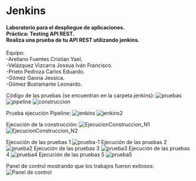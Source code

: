 # Jenkins  
<h4>Laboratorio para el despliegue de aplicaciones.<br>
Práctica: Testing API REST.<br>
Realiza una prueba de tu API REST utilizando jenkins.</h4>

Equipo:<br>
-Arellano Fuentes Cristian Yael.<br>
-Velázquez Vizcarra Jossua Iván Francisco.<br>
-Prieto Pedroza Carlos Eduardo.<br>
-Gómez Gaona Jessica.<br>
-Gómez Bustamante Leonardo.


Código de las pruebas (se encuentran en la carpeta jenkins):
![pruebas](https://github.com/user-attachments/assets/998cd930-142d-42f2-935a-f3b4cd9d520e)
![pipeline](https://github.com/user-attachments/assets/3f08ae5d-9424-489d-aa43-3db1d88f96d7)
![construccion](https://github.com/user-attachments/assets/1b322fc8-c673-4b7e-bd49-0aa62785cd47)

Prueba ejecución Pipeline:
![jenkins](https://github.com/user-attachments/assets/d14375de-f2b2-48d8-a847-f8b337c34050)
![jenkins2](https://github.com/user-attachments/assets/aa157e4d-323d-48a7-857f-6b27278e898c)

Ejecución de la construcción:
![EjecucionConstruccion_N1](https://github.com/user-attachments/assets/60ad667a-0ff6-431e-b840-a186daf36684)
![EjecucionConstruccion_N2](https://github.com/user-attachments/assets/a0f1764e-2e73-4eba-a054-0eeb2ccf59b1)

Ejecución de las pruebas 1
![prueba-1](https://github.com/user-attachments/assets/34e5df65-68df-461a-a2e2-a79903f28938)
Ejecución de las pruebas 2
![prueba2](https://github.com/user-attachments/assets/83df79bc-a94b-4bab-9de6-975dc5a89b12)
Ejecución de las pruebas 3
![prueba3](https://github.com/user-attachments/assets/cc9954db-134e-4160-98fc-72ae130a4f70)
Ejecución de las pruebas 4
![prueba4](https://github.com/user-attachments/assets/0914387f-a951-49a7-9b3a-9b5471d252d2)
Ejecución de las pruebas 5
![prueba5](https://github.com/user-attachments/assets/8fd77be1-72cf-422e-8f6c-75049c41875a)

Panel de control mostrando que los trabajos fueron exitosos:
![Panel de control](https://github.com/user-attachments/assets/e6868d32-7427-43bb-a308-7e4ae6ff6234)
